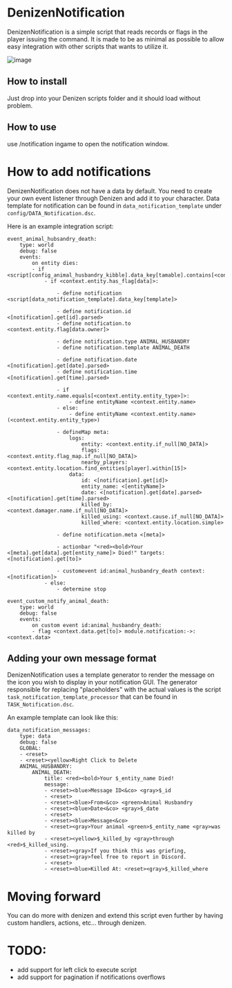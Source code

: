 # DenizenNotification
DenizenNotification is a simple script that reads records or flags in the player issuing the command. It is made to be as minimal as possible to allow easy integration with other scripts that wants to utilize it.

![image](https://user-images.githubusercontent.com/31308819/184540689-e750d563-e716-4582-99ed-c015b731caf7.png)

## How to install
Just drop into your Denizen scripts folder and it should load without problem.

## How to use
use /notification ingame to open the notification window.

# How to add notifications
DenizenNotification does not have a data by default. You need to create your own event listener through Denizen and add it to your character.
Data template for notification can be found in `data_notification_template` under `config/DATA_Notification.dsc`.

Here is an example integration script:
```
event_animal_hubsandry_death:
    type: world
    debug: false
    events:
        on entity dies:
        - if <script[config_animal_husbandry_kibble].data_key[tamable].contains[<context.entity.entity_type>]>:
            - if <context.entity.has_flag[data]>:

                - define notification <script[data_notification_template].data_key[template]>

                - define notification.id <[notification].get[id].parsed>
                - define notification.to <context.entity.flag[data.owner]>

                - define notification.type ANIMAL_HUSBANDRY
                - define notification.template ANIMAL_DEATH

                - define notification.date <[notification].get[date].parsed>
                - define notification.time <[notification].get[time].parsed>

                - if <context.entity.name.equals[<context.entity.entity_type>]>:
                    - define entityName <context.entity.name>
                - else:
                    - define entityName <context.entity.name>(<context.entity.entity_type>)

                - defineMap meta:
                    logs:
                        entity: <context.entity.if_null[NO_DATA]>
                        flags: <context.entity.flag_map.if_null[NO_DATA]>
                        nearby_players: <context.entity.location.find_entities[player].within[15]>
                    data:
                        id: <[notification].get[id]>
                        entity_name: <[entityName]>
                        date: <[notification].get[date].parsed> <[notification].get[time].parsed>
                        killed_by: <context.damager.name.if_null[NO_DATA]>
                        killed_using: <context.cause.if_null[NO_DATA]>
                        killed_where: <context.entity.location.simple>

                - define notification.meta <[meta]>

                - actionbar "<red><bold>Your <[meta].get[data].get[entity_name]> Died!" targets:<[notification].get[to]>

                - customevent id:animal_husbandry_death context:<[notification]>
            - else:
                - determine stop

event_custom_notify_animal_death:
    type: world
    debug: false
    events:
        on custom event id:animal_husbandry_death:
        - flag <context.data.get[to]> module.notification:->:<context.data>
```

## Adding your own message format
DenizenNotification uses a template generator to render the message on the icon you wish to display in your notification GUI.
The generator responsible for replacing "placeholders" with the actual values is the script `task_notification_template_processor` that can be found in `TASK_Notification.dsc`.

An example template can look like this:
```
data_notification_messages:
    type: data
    debug: false
    GLOBAL:
    - <reset>
    - <reset><yellow>Right Click to Delete
    ANIMAL_HUSBANDRY:
        ANIMAL_DEATH:
            title: <red><bold>Your $_entity_name Died!
            message:
            - <reset><blue>Message ID<&co> <gray>$_id
            - <reset>
            - <reset><blue>From<&co> <green>Animal Husbandry
            - <reset><blue>Date<&co> <gray>$_date
            - <reset>
            - <reset><blue>Message<&co>
            - <reset><gray>Your animal <green>$_entity_name <gray>was killed by
            - <reset><yellow>$_killed_by <gray>through <red>$_killed_using.
            - <reset><gray>If you think this was griefing,
            - <reset><gray>feel free to report in Discord.
            - <reset>
            - <reset><blue>Killed At: <reset><gray>$_killed_where
```

# Moving forward
You can do more with denizen and extend this script even further by having custom handlers, actions, etc... through denizen.

# TODO:
- add support for left click to execute script
- add support for pagination if notifications overflows
